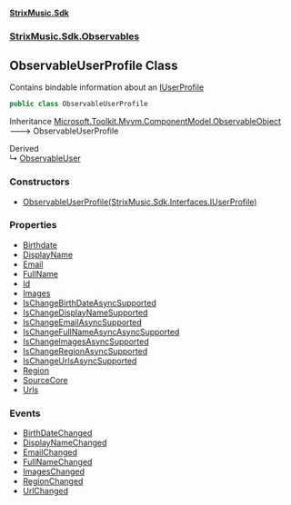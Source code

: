 #### [StrixMusic.Sdk](./index.md 'index')
### [StrixMusic.Sdk.Observables](./StrixMusic-Sdk-Observables.md 'StrixMusic.Sdk.Observables')
## ObservableUserProfile Class
Contains bindable information about an [IUserProfile](./StrixMusic-Sdk-Interfaces-IUserProfile.md 'StrixMusic.Sdk.Interfaces.IUserProfile')  
```csharp
public class ObservableUserProfile
```
Inheritance [Microsoft.Toolkit.Mvvm.ComponentModel.ObservableObject](https://docs.microsoft.com/en-us/dotnet/api/Microsoft.Toolkit.Mvvm.ComponentModel.ObservableObject 'Microsoft.Toolkit.Mvvm.ComponentModel.ObservableObject') &#129106; ObservableUserProfile  

Derived  
&#8627; [ObservableUser](./StrixMusic-Sdk-Observables-ObservableUser.md 'StrixMusic.Sdk.Observables.ObservableUser')  
### Constructors
- [ObservableUserProfile(StrixMusic.Sdk.Interfaces.IUserProfile)](./StrixMusic-Sdk-Observables-ObservableUserProfile-ObservableUserProfile(StrixMusic-Sdk-Interfaces-IUserProfile).md 'StrixMusic.Sdk.Observables.ObservableUserProfile.ObservableUserProfile(StrixMusic.Sdk.Interfaces.IUserProfile)')
### Properties
- [Birthdate](./StrixMusic-Sdk-Observables-ObservableUserProfile-Birthdate.md 'StrixMusic.Sdk.Observables.ObservableUserProfile.Birthdate')
- [DisplayName](./StrixMusic-Sdk-Observables-ObservableUserProfile-DisplayName.md 'StrixMusic.Sdk.Observables.ObservableUserProfile.DisplayName')
- [Email](./StrixMusic-Sdk-Observables-ObservableUserProfile-Email.md 'StrixMusic.Sdk.Observables.ObservableUserProfile.Email')
- [FullName](./StrixMusic-Sdk-Observables-ObservableUserProfile-FullName.md 'StrixMusic.Sdk.Observables.ObservableUserProfile.FullName')
- [Id](./StrixMusic-Sdk-Observables-ObservableUserProfile-Id.md 'StrixMusic.Sdk.Observables.ObservableUserProfile.Id')
- [Images](./StrixMusic-Sdk-Observables-ObservableUserProfile-Images.md 'StrixMusic.Sdk.Observables.ObservableUserProfile.Images')
- [IsChangeBirthDateAsyncSupported](./StrixMusic-Sdk-Observables-ObservableUserProfile-IsChangeBirthDateAsyncSupported.md 'StrixMusic.Sdk.Observables.ObservableUserProfile.IsChangeBirthDateAsyncSupported')
- [IsChangeDisplayNameSupported](./StrixMusic-Sdk-Observables-ObservableUserProfile-IsChangeDisplayNameSupported.md 'StrixMusic.Sdk.Observables.ObservableUserProfile.IsChangeDisplayNameSupported')
- [IsChangeEmailAsyncSupported](./StrixMusic-Sdk-Observables-ObservableUserProfile-IsChangeEmailAsyncSupported.md 'StrixMusic.Sdk.Observables.ObservableUserProfile.IsChangeEmailAsyncSupported')
- [IsChangeFullNameAsyncAsyncSupported](./StrixMusic-Sdk-Observables-ObservableUserProfile-IsChangeFullNameAsyncAsyncSupported.md 'StrixMusic.Sdk.Observables.ObservableUserProfile.IsChangeFullNameAsyncAsyncSupported')
- [IsChangeImagesAsyncSupported](./StrixMusic-Sdk-Observables-ObservableUserProfile-IsChangeImagesAsyncSupported.md 'StrixMusic.Sdk.Observables.ObservableUserProfile.IsChangeImagesAsyncSupported')
- [IsChangeRegionAsyncSupported](./StrixMusic-Sdk-Observables-ObservableUserProfile-IsChangeRegionAsyncSupported.md 'StrixMusic.Sdk.Observables.ObservableUserProfile.IsChangeRegionAsyncSupported')
- [IsChangeUrlsAsyncSupported](./StrixMusic-Sdk-Observables-ObservableUserProfile-IsChangeUrlsAsyncSupported.md 'StrixMusic.Sdk.Observables.ObservableUserProfile.IsChangeUrlsAsyncSupported')
- [Region](./StrixMusic-Sdk-Observables-ObservableUserProfile-Region.md 'StrixMusic.Sdk.Observables.ObservableUserProfile.Region')
- [SourceCore](./StrixMusic-Sdk-Observables-ObservableUserProfile-SourceCore.md 'StrixMusic.Sdk.Observables.ObservableUserProfile.SourceCore')
- [Urls](./StrixMusic-Sdk-Observables-ObservableUserProfile-Urls.md 'StrixMusic.Sdk.Observables.ObservableUserProfile.Urls')
### Events
- [BirthDateChanged](./StrixMusic-Sdk-Observables-ObservableUserProfile-BirthDateChanged.md 'StrixMusic.Sdk.Observables.ObservableUserProfile.BirthDateChanged')
- [DisplayNameChanged](./StrixMusic-Sdk-Observables-ObservableUserProfile-DisplayNameChanged.md 'StrixMusic.Sdk.Observables.ObservableUserProfile.DisplayNameChanged')
- [EmailChanged](./StrixMusic-Sdk-Observables-ObservableUserProfile-EmailChanged.md 'StrixMusic.Sdk.Observables.ObservableUserProfile.EmailChanged')
- [FullNameChanged](./StrixMusic-Sdk-Observables-ObservableUserProfile-FullNameChanged.md 'StrixMusic.Sdk.Observables.ObservableUserProfile.FullNameChanged')
- [ImagesChanged](./StrixMusic-Sdk-Observables-ObservableUserProfile-ImagesChanged.md 'StrixMusic.Sdk.Observables.ObservableUserProfile.ImagesChanged')
- [RegionChanged](./StrixMusic-Sdk-Observables-ObservableUserProfile-RegionChanged.md 'StrixMusic.Sdk.Observables.ObservableUserProfile.RegionChanged')
- [UrlChanged](./StrixMusic-Sdk-Observables-ObservableUserProfile-UrlChanged.md 'StrixMusic.Sdk.Observables.ObservableUserProfile.UrlChanged')
